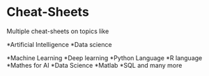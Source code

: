 # Cheat-Sheets
Multiple cheat-sheets on topics like

*Artificial Intelligence
*Data science 

*Machine Learning 
*Deep learning
*Python Language
*R language 
*Mathes for AI
*Data Science
*Matlab
*SQL and many more
